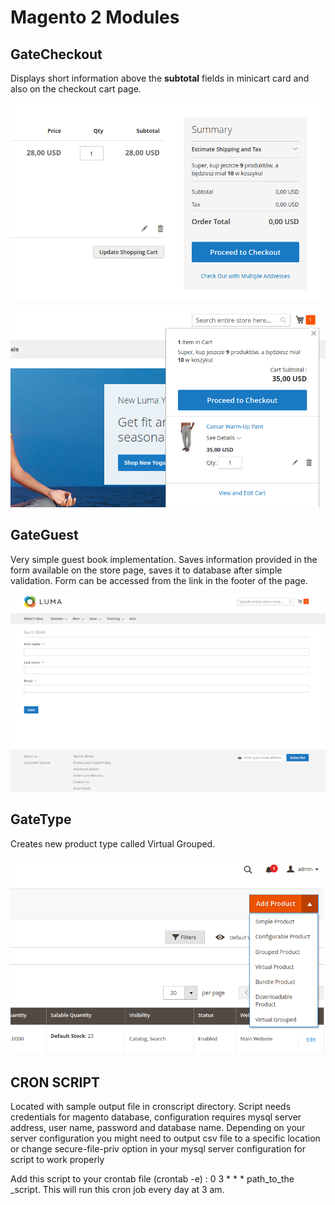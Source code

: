 # Magento 2 Modules

## GateCheckout
Displays short information above the **subtotal** fields in minicart card and also on the checkout cart page.

![Screenshot](scr/GateCheckout_1.png)

![Screenshot](scr/GateCheckout_2.png)

## GateGuest
Very simple guest book implementation. Saves information provided in the form available on the store page, saves it to database after simple validation. Form can be accessed from the link in the footer of the page.

![Screenshot](scr/GateCheckout_3.png)

## GateType
Creates new product type called Virtual Grouped.

![Screenshot](scr/GateCheckout_4.png)

## CRON SCRIPT
Located with sample output file in cronscript directory. Script needs credentials for magento database, configuration requires mysql server address, user name, password and database name. Depending on your server configuration you might need to output csv file to a specific location or change secure-file-priv option in your mysql server configuration for script to work properly

Add this script to your crontab file (crontab -e) : 0 3 * * *  path_to_the _script. This will run this cron job every day at 3 am.
